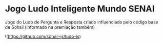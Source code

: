 # Jogo Ludo Inteligente Mundo SENAI

Jogo do Ludo de Pergunta e Resposta criado influenciado pelo código base de Sohail (informado na premiação também) 

!(https://github.com/sohail-js/ludo-js)
